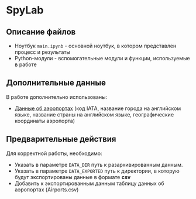 # SpyLab
## Описание файлов
- Ноутбук `main.ipynb` - основной ноутбук, в котором представлен процесс и результаты
- Python-модули - вспомогательные модули и функции, используемые в работе

## Дополнительные данные
В работе дополнительно использованы:
- [Данные об аэропортах](http://www.apinfo.ru/airports/export.html) (код IATA, название города на английском языке, название страны на английском языке, географические координаты аэропорта)

## Предварительные действия
Для корректной работы, необходимо:
- Указать в параметре `DATA_DIR` путь к разархивированным данным.
- Указать в параметре `DATA_EXPORTED` путь к директории, в которую будут экспортированы данные в формате **csv**
- Добавить к экспортированным данным таблицу данных об аэропортах (Airports.csv)


